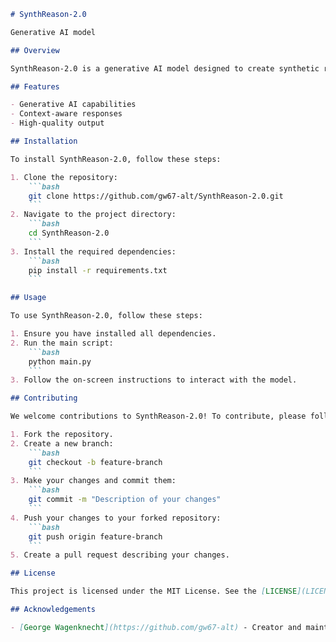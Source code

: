 ```markdown
# SynthReason-2.0

Generative AI model

## Overview

SynthReason-2.0 is a generative AI model designed to create synthetic reasoning and responses. It leverages advanced machine learning techniques to generate coherent and contextually relevant content.

## Features

- Generative AI capabilities
- Context-aware responses
- High-quality output

## Installation

To install SynthReason-2.0, follow these steps:

1. Clone the repository:
    ```bash
    git clone https://github.com/gw67-alt/SynthReason-2.0.git
    ```
2. Navigate to the project directory:
    ```bash
    cd SynthReason-2.0
    ```
3. Install the required dependencies:
    ```bash
    pip install -r requirements.txt
    ```

## Usage

To use SynthReason-2.0, follow these steps:

1. Ensure you have installed all dependencies.
2. Run the main script:
    ```bash
    python main.py
    ```
3. Follow the on-screen instructions to interact with the model.

## Contributing

We welcome contributions to SynthReason-2.0! To contribute, please follow these steps:

1. Fork the repository.
2. Create a new branch:
    ```bash
    git checkout -b feature-branch
    ```
3. Make your changes and commit them:
    ```bash
    git commit -m "Description of your changes"
    ```
4. Push your changes to your forked repository:
    ```bash
    git push origin feature-branch
    ```
5. Create a pull request describing your changes.

## License

This project is licensed under the MIT License. See the [LICENSE](LICENSE) file for more details.

## Acknowledgements

- [George Wagenknecht](https://github.com/gw67-alt) - Creator and maintainer

```

